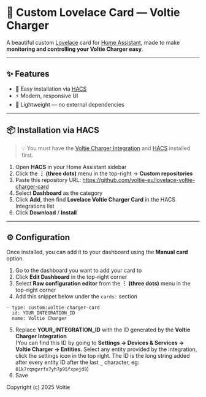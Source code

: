# 💫 Custom Lovelace Card — Voltie Charger

A beautiful custom [Lovelace](https://www.home-assistant.io/lovelace/) card for [Home Assistant](https://www.home-assistant.io), made to make **monitoring and controlling your Voltie Charger easy**.

---

## ✨ Features

- 🧩 Easy installation via [HACS](https://hacs.xyz)
- ⚡ Modern, responsive UI
- 🧠 Lightweight — no external dependencies

---

## 📦 Installation via HACS

> 💡 You must have the [Voltie Charger Integration](https://github.com/voltie-eu/homeassistant-voltie_charger) and [HACS](https://hacs.xyz) installed first.

1. Open **HACS** in your Home Assistant sidebar  
3. Click the **⋮ (three dots)** menu in the top-right → **Custom repositories**  
4. Paste this repository URL: https://github.com/voltie-eu/lovelace-voltie-charger-card
5. Select **Dashboard** as the category  
6. Click **Add**, then find **Lovelace Voltie Charger Card** in the HACS Integrations list  
7. Click **Download** / **Install**  

---

## ⚙️ Configuration

Once installed, you can add it to your dashboard using the **Manual card** option.

1. Go to the dashboard you want to add your card to
2. Click **Edit Dashboard** in the top-right corner
3. Select **Raw configuration editor** from the **⋮ (three dots)** menu in the top-right corner
4. Add this snippet below under the ```cards:``` section 
```
- type: custom:voltie-charger-card
  id: YOUR_INTEGRATION_ID
  name: Voltie Charger
```
5. Replace **YOUR_INTEGRATION_ID** with the ID generated by the **Voltie Charger Integration**  
(You can find this ID by going to **Settings → Devices & Services → Voltie Charger → Entities**. Select any entity provided by the integration, click the settings icon in the top right. The ID is the long string added after every entity ID after the last ```_``` character, eg: ```01k7rqmgvrfx7yh7p95fxpejd9```)
6. Save  



Copyright (c) 2025 Voltie
